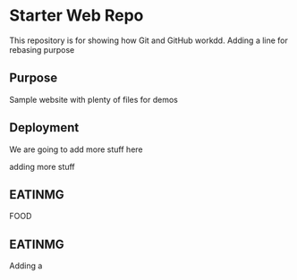 # Starter Web Repo

This repository is for showing how Git and GitHub workdd.  Adding a line for rebasing purpose

## Purpose

Sample website with plenty of files for demos

## Deployment

We are going to add more stuff here

adding more stuff

## EATINMG

FOOD


## EATINMG

Adding a 